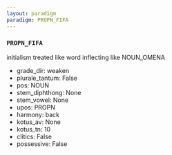 ```yaml
---
layout: paradigm
paradigm: PROPN_FIFA
---
```

### ` PROPN_FIFA `

initialism treated like word inflecting like NOUN_OMENA
* grade_dir: weaken
* plurale_tantum: False
* pos: NOUN
* stem_diphthong: None
* stem_vowel: None
* upos: PROPN
* harmony: back
* kotus_av: None
* kotus_tn: 10
* clitics: False
* possessive: False
